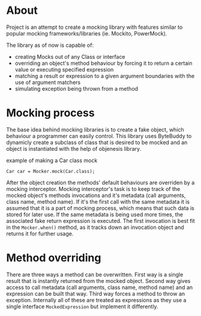# **About**

Project is an attempt to create a mocking library with features similar to popular mocking frameworks/libraries (ie. Mockito, PowerMock).

The library as of now is capable of:
- creating Mocks out of any Class or interface
- overriding an object's method behaviour by forcing it to return a certain value or executing specified expression
- matching a result or expression to a given argument boundaries with the use of argument matchers
- simulating exception being thrown from a method

# **Mocking process**

The base idea behind mocking libraries is to create a fake object, which behaviour a programmer can easily control. This library uses ByteBuddy to dynamicly create a subclass of class that is desired to be mocked and an object is instantiated with the help of objenesis library.

example of making a Car class mock

`Car car = Mocker.mock(Car.class);`

After the object creation the methods' default behaviours are overriden by a mocking interceptor. Mocking interceptor's task is to keep track of the mocked object's methods invocations and it's metadata (call arguments, class name, method name).
If it's the first call with the same metadata it is assumed that it is a part of mocking process, which means that such data is stored for later use. If the same metadata is being used more times, the associated fake return expression is executed.
The first invocation is best fit in the `Mocker.when()` method, as it tracks down an invocation object and returns it for further usage.

# **Method overriding**

There are three ways a method can be overwritten. First way is a single result that is instantly returned from the mocked object. Second way gives access to call metadata (call arguments, class name, method name) and an expression can be built that way. Third way forces a method to throw an exception.
Internally all of these are treated as expressions as they use a single interface `MockedExpression` but implement it differently.


